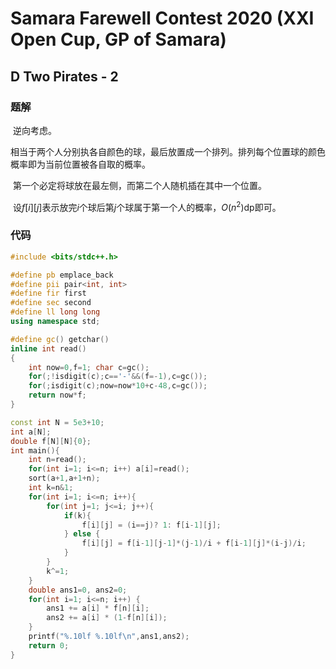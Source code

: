 


#  Samara Farewell Contest 2020 (XXI Open Cup, GP of Samara)

## D Two Pirates - 2

### 题解

​	逆向考虑。

​	相当于两个人分别执各自颜色的球，最后放置成一个排列。排列每个位置球的颜色概率即为当前位置被各自取的概率。

​	第一个必定将球放在最左侧，而第二个人随机插在其中一个位置。

​	设$f[i][j]$表示放完$i$个球后第$j$个球属于第一个人的概率，$O(n^2)$dp即可。

### 代码

```c++
#include <bits/stdc++.h>

#define pb emplace_back
#define pii pair<int, int>
#define fir first
#define sec second
#define ll long long
using namespace std;

#define gc() getchar()
inline int read()
{
    int now=0,f=1; char c=gc();
    for(;!isdigit(c);c=='-'&&(f=-1),c=gc());
    for(;isdigit(c);now=now*10+c-48,c=gc());
    return now*f;
}

const int N = 5e3+10;
int a[N];
double f[N][N]{0};
int main(){
    int n=read();
    for(int i=1; i<=n; i++) a[i]=read();
    sort(a+1,a+1+n);
    int k=n&1;
    for(int i=1; i<=n; i++){
        for(int j=1; j<=i; j++){
            if(k){
                f[i][j] = (i==j)? 1: f[i-1][j];
            } else {
                f[i][j] = f[i-1][j-1]*(j-1)/i + f[i-1][j]*(i-j)/i;
            }
        }
        k^=1;
    }
    double ans1=0, ans2=0;
    for(int i=1; i<=n; i++) {
        ans1 += a[i] * f[n][i];
        ans2 += a[i] * (1-f[n][i]);
    }
    printf("%.10lf %.10lf\n",ans1,ans2);
    return 0;
}
```